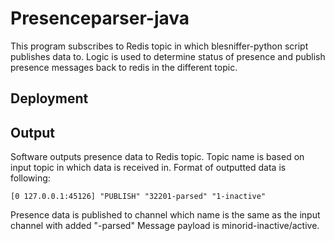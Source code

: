# Presenceparser-java
This program subscribes to Redis topic in which blesniffer-python script publishes data to.
Logic is used to determine status of presence and publish presence messages back to redis
in the different topic.

## Deployment

## Output
Software outputs presence data to Redis topic. Topic name is based on input topic
in which data is received in. Format of outputted data is following:

```
[0 127.0.0.1:45126] "PUBLISH" "32201-parsed" "1-inactive"
```

Presence data is published to channel which name is the same as the input channel with added "-parsed"
Message payload is minorid-inactive/active.
